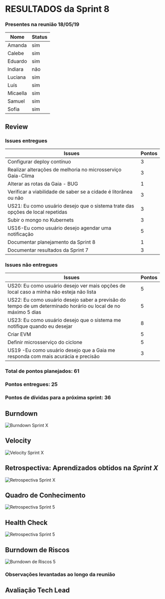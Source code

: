 # RESULTADOS da Sprint 8

### Presentes na reunião 18/05/19

| Nome | Status |
| --------- | -------- |
| Amanda | sim |
| Calebe | sim |
| Eduardo | sim |
| Indiara | não |
| Luciana | sim |
| Luís | sim |
| Micaella | sim |
| Samuel | sim |
| Sofia | sim |


## Review


### Issues entregues

| Issues | Pontos |
| --------- | -------- |
| Configurar deploy contínuo | 3 |
| Realizar alterações de melhoria no microsserviço Gaia-Clima | 3 |
| Alterar as rotas da Gaia - BUG | 1 |
| Verificar a viabilidade de saber se a cidade é litorânea ou não | 3 |
| US21: Eu como usuário desejo que o sistema trate das opções de local repetidas | 3 |
| Subir o mongo no Kubernets | 3 |
| US16-Eu como usuário desejo agendar uma notificação | 5 |
| Documentar planejamento da Sprint 8 | 1|
| Documentar resultados da Sprint 7 | 3 |


### Issues não entregues 

| Issues | Pontos |
| --------- | -------- |
| US20: Eu como usuário desejo ver mais opções de local caso a minha não esteja não lista | 5 |
| US22: Eu como usuário desejo saber a previsão do tempo de um determinado horário ou local de no máximo 5 dias | 5 |
| US23: Eu como usuário desejo que o sistema me notifique quando eu desejar | 8 |
| Criar EVM | 5 |
| Definir microsserviço do ciclone | 5 | 
| US19 -Eu como usuário desejo que a Gaia me responda com mais acurácia e precisão | 3 |


### Total de pontos planejados: 61

### Pontos entregues: 25

### Pontos de dívidas para a próxima sprint: 36


## Burndown


![Burndown Sprint X](../../assets/imgs/burndown/)


## Velocity


![Velocity Sprint X](../../assets/imgs/velocity/)


## Retrospectiva: Aprendizados obtidos na *Sprint X* 

![Retrospectiva Sprint X](../../assets/imgs/retrospectiva/)


## Quadro de Conhecimento 

![Retrospectiva Sprint 5](../../assets/imgs/conhecimento/conhecimento-sx.png)


## Health Check 

![Retrospectiva Sprint 5](../../assets/imgs/healthcheck/healthcheck-sx.png)

## Burndown de Riscos 

![Burndown de Riscos 5](../../assets/imgs/riscos/riscosX.png)


### Observações levantadas ao longo da reunião

## Avaliação Tech Lead


